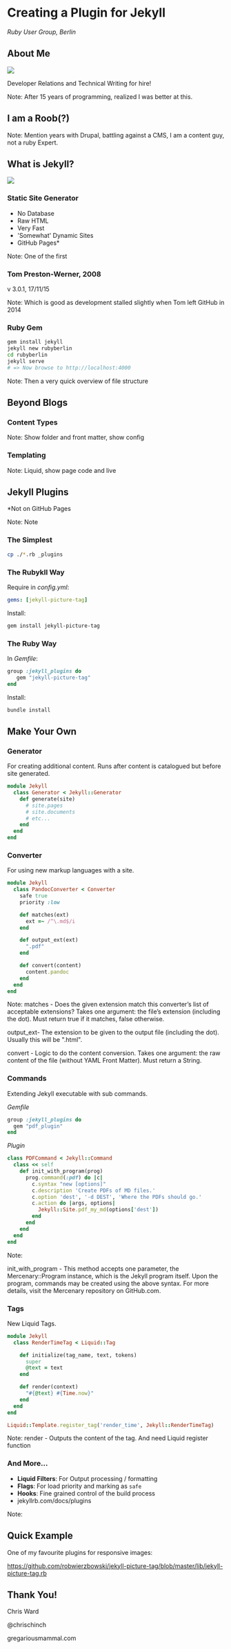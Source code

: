 # Creating a Plugin for Jekyll
_Ruby User Group, Berlin_


## About Me
![](GM-logo-draft.png)

Developer Relations and Technical Writing for hire!

Note: After 15 years of programming, realized I was better at this.


## I am a Roob(?)

Note: Mention years with Drupal, battling against a CMS, I am a content guy, not a ruby Expert.


## What is Jekyll?
![](jekyll_logo.png)

### Static Site Generator

- No Database
- Raw HTML
- Very Fast
- 'Somewhat' Dynamic Sites
- GitHub Pages*

Note: One of the first

### Tom Preston-Werner, 2008
v 3.0.1, 17/11/15

Note: Which is good as development stalled slightly when Tom left GitHub in 2014

### Ruby Gem

```bash
gem install jekyll
jekyll new rubyberlin
cd rubyberlin
jekyll serve
# => Now browse to http://localhost:4000
```

Note: Then a very quick overview of file structure


## Beyond Blogs
### Content Types
Note: Show folder and front matter, show config

### Templating
Note: Liquid, show page code and live


## Jekyll Plugins
\*Not on GitHub Pages

Note: Note

### The Simplest

```bash
cp ./*.rb _plugins
```

### The Rubykll Way

Require in *config.yml*:

```yaml
gems: [jekyll-picture-tag]
```

Install:

```bash
gem install jekyll-picture-tag
```

### The Ruby Way

In _Gemfile_:

```ruby
group :jekyll_plugins do
   gem "jekyll-picture-tag"
end
```

Install:

```bash
bundle install
```


## Make Your Own

### Generator

For creating additional content. Runs after content is catalogued but before site generated.

```ruby
module Jekyll
  class Generator < Jekyll::Generator
    def generate(site)
      # site.pages
      # site.documents
      # etc...
    end
  end
end
```

### Converter

For using new markup languages with a site.

```ruby
module Jekyll
  class PandocConverter < Converter
    safe true
    priority :low

    def matches(ext)
      ext =~ /^\.md$/i
    end

    def output_ext(ext)
      ".pdf"
    end

    def convert(content)
      content.pandoc
    end
  end
end
```

Note:
matches - Does the given extension match this converter’s list of acceptable extensions? Takes one argument: the file’s extension (including the dot). Must return true if it matches, false otherwise.

output_ext- The extension to be given to the output file (including the dot). Usually this will be ".html".

convert - Logic to do the content conversion. Takes one argument: the raw content of the file (without YAML Front Matter). Must return a String.

### Commands

Extending Jekyll executable with sub commands.

_Gemfile_

```ruby
group :jekyll_plugins do
  gem "pdf_plugin"
end
```

_Plugin_

```ruby
class PDFCommand < Jekyll::Command
  class << self
    def init_with_program(prog)
      prog.command(:pdf) do |c|
        c.syntax "new [options]"
        c.description 'Create PDFs of MD files.'
        c.option 'dest', '-d DEST', 'Where the PDFs should go.'
        c.action do |args, options|
          Jekyll::Site.pdf_my_md(options['dest'])
        end
      end
    end
  end
end
```
Note:

init_with_program - This method accepts one parameter, the Mercenary::Program instance, which is the Jekyll program itself. Upon the program, commands may be created using the above syntax. For more details, visit the Mercenary repository on GitHub.com.

### Tags

New Liquid Tags.

```ruby
module Jekyll
  class RenderTimeTag < Liquid::Tag

    def initialize(tag_name, text, tokens)
      super
      @text = text
    end

    def render(context)
      "#{@text} #{Time.now}"
    end
  end
end

Liquid::Template.register_tag('render_time', Jekyll::RenderTimeTag)
```

Note:
render - Outputs the content of the tag.
And need Liquid register function

### And More...

- **Liquid Filters**: For Output processing / formatting
- **Flags**: For load priority and marking as `safe`
- **Hooks**: Fine grained control of the build process
- jekyllrb.com/docs/plugins

Note:


## Quick Example
One of my favourite plugins for responsive images:

https://github.com/robwierzbowski/jekyll-picture-tag/blob/master/lib/jekyll-picture-tag.rb


## Thank You!
Chris Ward

@chrischinch

gregariousmammal.com
